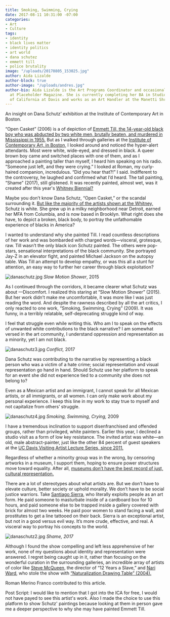 ```yaml
---
title: Smoking, Swimming, Crying
date: 2017-08-11 10:31:00 -07:00
categories:
- Art
- Culture
tags:
- identity
- black lives matter
- identity politics
- art world
- dana schutez
- emmett till
- police brutality
image: "/uploads/20170805_153025.jpg"
author: Aida Lizalde
author-block: true
author-image: "/uploads/andres.jpg"
author-bio: Aida Lizalde is the Art Programs Coordinator and occasional contributor
  at Placeholder Magazine. She is currently completing her BA in Studio Arts at University
  of California at Davis and works as an Art Handler at the Manetti Shrem Museum.
---
```


An insight on Dana Schutz’ exhibition at the Institute of Contemporary Art in Boston.

“Open Casket” (2006)  is a of depiction of [Emmett Till, the 14-year-old black boy who was abducted by two white men, brutally beaten, and murdered in Mississippi in 1955.](http://time.com/4008545/emmett-till-history/) But as I walked through galleries at the [Institute of Contemporary Art, in Boston,](https://www.icaboston.org/) I looked around and noticed the hyper-alert attendants. Most were white, wide-eyed, and dressed in black. A queer brown boy came and switched places with one of them, and as I approached a painting taller than myself, I heard him speaking on his radio. “Someone just left, and they were crying.” I looked at Roman, my curly-haired companion, incredulous. “Did you hear that?!” I said. Indifferent to the controversy, he laughed and confirmed what I’d heard. The tall painting, “Shame” (2017), still glistened. It was recently painted, almost wet, was it created after this year's [Whitney Biennial?](http://whitney.org/Exhibitions/2017Biennial)

Maybe you don’t know Dana Schutz, “Open Casket,” or the scandal surrounding it. [But like the majority of the artists shown at the Whitney,](https://hyperallergic.com/199215/breaking-down-the-demographics-of-the-new-whitney-museums-inaugural-exhibition/) Schutz is white. She grew up in a milky neighborhood near Detroit, earned her MFA from Columbia, and is now based in Brooklyn. What right does she have, to depict a broken, black body, to portray the unfathomable experience of blacks in America?

I wanted to understand why she painted Till. I read countless descriptions of her work and was bombarded with charged words—visceral, grotesque, raw. Till wasn’t the only black icon Schutz painted. The others were pop-stars, sensational interpretations of the black community. She portrayed Jay-Z in an elevator fight, and painted Michael Jackson on the autopsy table. Was Till an attempt to develop empathy, or was this all a stunt for attention, an easy way to further her career through black exploitation?

![danaschutz.jpg](/uploads/danaschutz.jpg)
*Slow Motion Shower*, 2015
 
As I continued through the corridors, it became clearer what Schutz was about —Discomfort. I realized this staring at “Slow Motion Shower” (2015). But her work didn’t make me uncomfortable, it was more like I was just reading the word. And despite the rawness described by all the art critics, I only reacted to one work, “Smoking, Swimming, Crying” (2009). It was funny, in a terribly relatable, self-deprecating struggle kind of way.

I feel that struggle even while writing this. Who am I to speak on the effects of unwanted white contributions to the black narrative? I am somewhat versed in the art community, I understand oppression and representation as a minority, yet I am not black. 

![danaschutz3.jpg](/uploads/danaschutz3.jpg)
*Conflict,* 2017

Dana Schutz was contributing to the narrative by representing a black person who was a victim of a hate crime; social representation and visual representation go hand in hand. Should Schutz use her platform to speak for an event she did not experience tied to a community she does not belong to? 

Even as a Mexican artist and an immigrant, I cannot speak for all Mexican artists, or all immigrants, or all women. I can only make work about my personal experience. I keep this line in my work to stay true to myself and not capitalize from others’ struggle. 

![danaschutz4.jpg](/uploads/danaschutz4.jpg)
*Smoking, Swimming, Crying,* 2009

I have a tremendous inclination to support disenfranchised and offended groups, rather than privileged, white painters. Earlier this year, I declined a studio visit as a form of low key resistance. The invited artist was white—an old, male abstract-painter, just like the other 84 percent of guest speakers at the [UC Davis Visiting Artist Lecture Series, since 2011. ](http://arts.ucdavis.edu/visiting-artist-lecture-series-previous-years)

Regardless of whether a minority group was in the wrong, by censoring artworks in a museum, I support them, hoping to ensure power structures move toward equality. After all, [museums don’t have the best record of just, cultural representation.](https://251d2191a60056d6ba74-1671eccf3a0275494885881efb0852a4.ssl.cf1.rackcdn.com/12223012_daily-links-guerrilla-girls-edition_td17aedb6.jpg)

There are a lot of stereotypes about what artists are. But we don’t have to elevate culture, better society or uphold morality. We don’t have to be social justice warriors. Take [Santiago Sierra](http://www.santiago-sierra.com/index_1024.php), who literally exploits people as an art form. He paid someone to masturbate inside of a cardboard box for 10 hours, and paid someone else to be trapped inside a gallery covered with  brick for almost two weeks. He paid poor women to stand facing a wall, and prostitutes to get a line tattooed on their back. Sierra is an exceptional artist, but not in a good versus evil way. It’s more crude, effective, and real. A visceral way to portray his concepts to the world. 

![danaschutz2.jpg](/uploads/danaschutz2.jpg)
*Shame, 2017* 

Although I found the show compelling and left less apprehensive of her work, none of my questions about identity and representation were answered. I regret being caught up in it, rather than focusing on the wonderful curation in the surrounding galleries, an incredible array of artists of color like [Steve McQueen](http://www.thomasdanegallery.com/artists/45-steve-mcqueen/works/), the director of “12 Years a Slave,” and [Nari Ward](http://www.nariwardstudio.com/), who stole the show with [“Naturalization Drawing Table” (2004).](https://www.icaboston.org/events/nari-wards-naturalization-table)
 

Roman Merino Franco contributed to this article. 

Post Script: 
I would like to mention that I got into the ICA for free, I would not have payed to see this artist's work. Also I made the choice to use this platform to show Schutz' paintings because looking at them in person gave me a deeper perspective to why she may have painted Emmett Till. 
